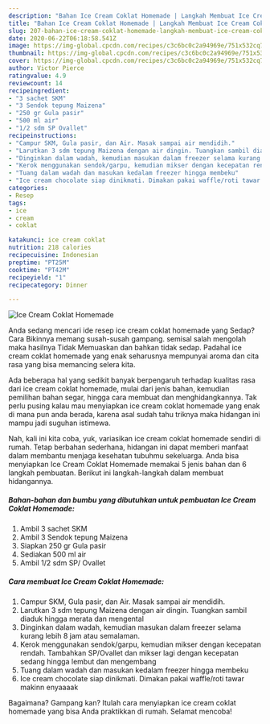 ```yaml
---
description: "Bahan Ice Cream Coklat Homemade | Langkah Membuat Ice Cream Coklat Homemade Yang Enak Dan Mudah"
title: "Bahan Ice Cream Coklat Homemade | Langkah Membuat Ice Cream Coklat Homemade Yang Enak Dan Mudah"
slug: 207-bahan-ice-cream-coklat-homemade-langkah-membuat-ice-cream-coklat-homemade-yang-enak-dan-mudah
date: 2020-06-22T06:18:58.541Z
image: https://img-global.cpcdn.com/recipes/c3c6bc0c2a94969e/751x532cq70/ice-cream-coklat-homemade-foto-resep-utama.jpg
thumbnail: https://img-global.cpcdn.com/recipes/c3c6bc0c2a94969e/751x532cq70/ice-cream-coklat-homemade-foto-resep-utama.jpg
cover: https://img-global.cpcdn.com/recipes/c3c6bc0c2a94969e/751x532cq70/ice-cream-coklat-homemade-foto-resep-utama.jpg
author: Victor Pierce
ratingvalue: 4.9
reviewcount: 14
recipeingredient:
- "3 sachet SKM"
- "3 Sendok tepung Maizena"
- "250 gr Gula pasir"
- "500 ml air"
- "1/2 sdm SP Ovallet"
recipeinstructions:
- "Campur SKM, Gula pasir, dan Air. Masak sampai air mendidih."
- "Larutkan 3 sdm tepung Maizena dengan air dingin. Tuangkan sambil diaduk hingga merata dan mengental"
- "Dinginkan dalam wadah, kemudian masukan dalam freezer selama kurang lebih 8 jam atau semalaman."
- "Kerok menggunakan sendok/garpu, kemudian mikser dengan kecepatan rendah. Tambahkan SP/Ovallet dan mikser lagi dengan kecepatan sedang hingga lembut dan mengembang"
- "Tuang dalam wadah dan masukan kedalam freezer hingga membeku"
- "Ice cream chocolate siap dinikmati. Dimakan pakai waffle/roti tawar makinn enyaaaak"
categories:
- Resep
tags:
- ice
- cream
- coklat

katakunci: ice cream coklat 
nutrition: 218 calories
recipecuisine: Indonesian
preptime: "PT25M"
cooktime: "PT42M"
recipeyield: "1"
recipecategory: Dinner

---
```



![Ice Cream Coklat Homemade](https://img-global.cpcdn.com/recipes/c3c6bc0c2a94969e/751x532cq70/ice-cream-coklat-homemade-foto-resep-utama.jpg)

Anda sedang mencari ide resep ice cream coklat homemade yang Sedap? Cara Bikinnya memang susah-susah gampang. semisal salah mengolah maka hasilnya Tidak Memuaskan dan bahkan tidak sedap. Padahal ice cream coklat homemade yang enak seharusnya mempunyai aroma dan cita rasa yang bisa memancing selera kita.

Ada beberapa hal yang sedikit banyak berpengaruh terhadap kualitas rasa dari ice cream coklat homemade, mulai dari jenis bahan, kemudian pemilihan bahan segar, hingga cara membuat dan menghidangkannya. Tak perlu pusing kalau mau menyiapkan ice cream coklat homemade yang enak di mana pun anda berada, karena asal sudah tahu triknya maka hidangan ini mampu jadi suguhan istimewa.




Nah, kali ini kita coba, yuk, variasikan ice cream coklat homemade sendiri di rumah. Tetap berbahan sederhana, hidangan ini dapat memberi manfaat dalam membantu menjaga kesehatan tubuhmu sekeluarga. Anda bisa menyiapkan Ice Cream Coklat Homemade memakai 5 jenis bahan dan 6 langkah pembuatan. Berikut ini langkah-langkah dalam membuat hidangannya.

<!--inarticleads1-->

##### Bahan-bahan dan bumbu yang dibutuhkan untuk pembuatan Ice Cream Coklat Homemade:

1. Ambil 3 sachet SKM
1. Ambil 3 Sendok tepung Maizena
1. Siapkan 250 gr Gula pasir
1. Sediakan 500 ml air
1. Ambil 1/2 sdm SP/ Ovallet




<!--inarticleads2-->

##### Cara membuat Ice Cream Coklat Homemade:

1. Campur SKM, Gula pasir, dan Air. Masak sampai air mendidih.
1. Larutkan 3 sdm tepung Maizena dengan air dingin. Tuangkan sambil diaduk hingga merata dan mengental
1. Dinginkan dalam wadah, kemudian masukan dalam freezer selama kurang lebih 8 jam atau semalaman.
1. Kerok menggunakan sendok/garpu, kemudian mikser dengan kecepatan rendah. Tambahkan SP/Ovallet dan mikser lagi dengan kecepatan sedang hingga lembut dan mengembang
1. Tuang dalam wadah dan masukan kedalam freezer hingga membeku
1. Ice cream chocolate siap dinikmati. Dimakan pakai waffle/roti tawar makinn enyaaaak




Bagaimana? Gampang kan? Itulah cara menyiapkan ice cream coklat homemade yang bisa Anda praktikkan di rumah. Selamat mencoba!
